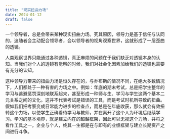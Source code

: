 ```yaml
---
title: "现实扭曲力场"
date: 2024-01-12
draft: false
---
```


一个领导者，总是会带来某种现实扭曲力场。究其原因，领导力是基于信任与认同的，追随者会主动配合领导者，会以领导者的视角观察世界，这就形成了一层歪曲的透镜。

人类观察世界只能通过各种透镜，真正麻烦的问题在于我们缺乏对透镜本身的认知。当我们对个人的透镜有觉察的时候，我们对社会化因素加给我们的透镜也需要有充分的认知。

这种领导力带来的扭曲力场是恒久存在的，与乔布斯的情况不同，在绝大多数情况下，人们都处于一种有害的力场之中。例如：年底的期末考试，总是把学生整年的学习与逃避惩罚深刻地联系起来，甚至形成一种师与生、学习与学生这两个基本二元关系之间的文化。这并不代表考试是错误的工具，而是考试时机所导致的扭曲。假如我们把考察变成日常能力进步的检查点，而总是在年底收获，那么就会有效扭转这个力场，以使学生正确看待学习与教师，并在离开了这个人为环境后继续学习。学习的基本境界，就是建立内在的超越框架，因此可以无视这个力场，并将之看作工具之一。企业与个人，终其一生都是在与即有的业绩框架与建立长期资产之间进行斗争。
